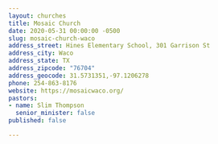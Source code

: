```yaml
---
layout: churches
title: Mosaic Church
date: 2020-05-31 00:00:00 -0500
slug: mosaic-church-waco
address_street: Hines Elementary School, 301 Garrison St
address_city: Waco
address_state: TX
address_zipcode: "76704"
address_geocode: 31.5731351,-97.1206278
phone: 254-863-8176
website: https://mosaicwaco.org/
pastors:
- name: Slim Thompson
  senior_minister: false
published: false

---
```

